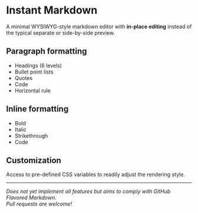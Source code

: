 # Instant Markdown
A minimal WYSIWYG-style markdown editor with **in-place editing** instead of the typical separate or side-by-side preview.

## Paragraph formatting
- Headings (6 levels)
- Bullet point lists
- Quotes
- Code
- Horizontal rule

## Inline formatting
- Bold
- Italic
- Strikethrough
- Code

## Customization
Access to pre-defined CSS variables to readily adjust the rendering style.

---
*Does not yet implement all features but aims to comply with GitHub Flavored Markdown.  
Pull requests are welcome!*